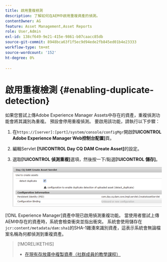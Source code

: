 ```yaml
---
title: 啟用重複檢測
description: 了解如何在AEM中啟用重複資產的偵測。
contentOwner: AG
feature: Asset Management,Asset Reports
role: User,Admin
exl-id: 138cf649-9e21-415e-9861-b07caacc85db
source-git-commit: 8948bca63f1f5ec9d94ede2fb845ed01b4e23333
workflow-type: tm+mt
source-wordcount: '152'
ht-degree: 0%

---
```


# 啟用重複檢測 {#enabling-duplicate-detection}

如果您嘗試上傳Adobe Experience Manager Assets中存在的資產，重複偵測功能會將其識別為重複。 預設會停用重複偵測。 要啟用該功能，請執行以下步驟：

1. 在`https://[server]:[port]/system/console/configMgr`開啟&#x200B;**[!UICONTROL Adobe Experience Manager Web控制台配置]**&#x200B;頁。
1. 編輯Servlet **[!UICONTROL Day CQ DAM Create Asset]**&#x200B;的設定。
1. 選取&#x200B;**[!UICONTROL 偵測重複]**&#x200B;選項，然後按一下/點選&#x200B;**[!UICONTROL 儲存]**。

   ![在servlet中選擇檢測重複選項](assets/chlimage_1-377.png)

[!DNL Experience Manager]資產中現已啟用偵測重複功能。 當使用者嘗試上傳AEM中存在的資產時，系統會檢查衝突並指出衝突。 系統會使用儲存在`jcr:content/metadata/dam:sha1`的SHA-1雜湊來識別資產，這表示系統會無論檔案名稱為何都偵測到重複資產。

>[!MORELIKETHIS]
>
>* [在現有存放庫中複製資產（社群成員的教學課程）](https://experience-aem.blogspot.com/2019/06/aem-65-find-duplicate-assets-binaries-in-existing-repository.html)


